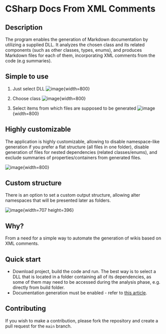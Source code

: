 #  CSharp Docs From XML Comments

## Description

The program enables the generation of Markdown documentation by utilizing a supplied DLL. It analyzes the chosen class and its related components (such as other classes, types, enums), and produces Markdown files for each of them, incorporating XML comments from the code (e.g summaries).

## Simple to use

1. Just select DLL
![image](https://gitlab.com/Phoenix510/csharp-docs-from-xml-comments/-/wikis/uploads/58966bbc650218d8bcb3a9e8511ceb37/image.png){width=800}

2. Choose class
![image](https://gitlab.com/Phoenix510/csharp-docs-from-xml-comments/-/wikis/uploads/1e5fa8454163b9a84d83ddf9e4c9f305/image.png){width=800}

3. Select items from which files are supposed to be generated
![image](https://gitlab.com/Phoenix510/csharp-docs-from-xml-comments/-/wikis/uploads/989317aa2d1310f3da52899ce1283a3b/image.png){width=800}

## Highly customizable

The application is highly customizable, allowing to disable namespace-like generation if you prefer a flat structure (all files in one folder), disable generation of files for nested dependencies (related classes/enums), and exclude summaries of properties/containers from generated files.

![image](https://gitlab.com/Phoenix510/csharp-docs-from-xml-comments/-/wikis/uploads/42f98fa54c0a72f3760e30295d959b27/image.png){width=800}

## Custom structure

There is an option to set a custom output structure, allowing alter namespaces that will be presented later as folders.

![image](https://gitlab.com/Phoenix510/csharp-docs-from-xml-comments/-/wikis/uploads/00a04d5192f79d2f3d05161ddb783802/image.png){width=707 height=396}

## Why?

From a need for a simple way to automate the generation of wikis based on XML comments.

## Quick start

- Download project, build the code and run. The best way  is to select a DLL that is located in a folder containing all of its dependencies, as some of them may need to be accessed during the analysis phase, e.g. directly from build folder.
- Documentation generation must be enabled - refer to [this article](https://learn.microsoft.com/en-us/visualstudio/ide/reference/generate-xml-documentation-comments?view=vs-2022).

## Contributing

If you wish to make a contribution, please fork the repository and create a pull request for the `main` branch.

